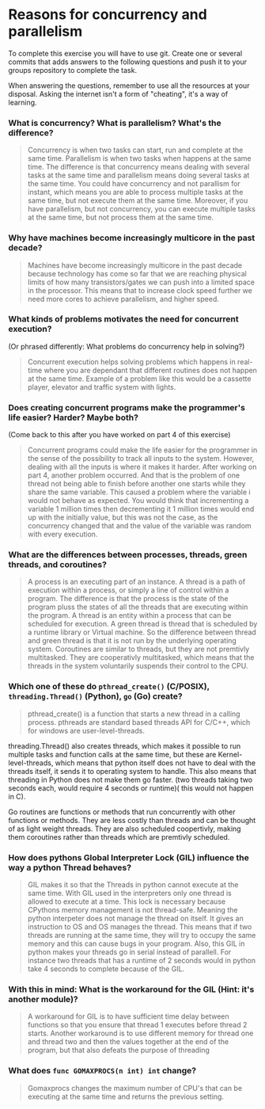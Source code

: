 # Reasons for concurrency and parallelism


To complete this exercise you will have to use git. Create one or several commits that adds answers to the following questions and push it to your groups repository to complete the task.

When answering the questions, remember to use all the resources at your disposal. Asking the internet isn't a form of "cheating", it's a way of learning.

 ### What is concurrency? What is parallelism? What's the difference?
 > Concurrency is when two tasks can start, run and complete at the same time. Parallelism is when two tasks when happens at the same time. 
 The difference is that concurrency means dealing with several tasks at the same time and parallelism means doing several tasks at the same time. You could have concurrency and not parallism for instant, which means you are able to process multiple tasks at the same time, but not execute them at the same time. Moreover, if you have parallelism, but not concurrency, you can execute multiple tasks at the same time, but not process them at the same time.  
 
 ### Why have machines become increasingly multicore in the past decade?
 > Machines have become increasingly multicore in the past decade because technology has come so far that we are reaching physical limits of how many transistors/gates we can push into a limited space in the processor. This means that to increase clock speed further we need more cores to achieve parallelism, and higher speed.
 
 ### What kinds of problems motivates the need for concurrent execution?
 (Or phrased differently: What problems do concurrency help in solving?)
 > Concurrent execution helps solving problems which happens in real-time where you are dependant that different routines does not happen at the same time. Example of a problem like this would be a cassette player, elevator and traffic system with lights.
 
 ### Does creating concurrent programs make the programmer's life easier? Harder? Maybe both?
 (Come back to this after you have worked on part 4 of this exercise)
 > Concurrent programs could make the life easier for the programmer in the sense of the possibility to track all inputs to the system. However, dealing with all the inputs is where it makes it harder.
 After working on part 4, another problem occurred. And that is the problem of one thread not being able to finish before another one starts while they share the same variable. This caused a problem where the variable i would not behave as expected.
You would think that incrementing a variable 1 million times then decrementing it 1 million times would end up with the initially value, but this was not the case, as the concurrency changed that and the value of the variable was random with every execution.

 ### What are the differences between processes, threads, green threads, and coroutines?
 > A process is an executing part of an instance. A thread is a path of execution within a process, or simply a line of control within a program.
The difference is that the process is the state of the program pluss the states of all the threads that are executing within the program.
A thread is an entity within a process that can be scheduled for execution. A green thread is thread that is scheduled by a runtime library or Virtual machine. So the difference between thread and green thread is that it is not run by the underlying operating system.
Coroutines are similar to threads, but they are not premtivly multitasked. They are cooperativly multitasked, which means that the threads in the system voluntarily suspends their control to the CPU.
 ### Which one of these do `pthread_create()` (C/POSIX), `threading.Thread()` (Python), `go` (Go) create?
 > pthread_create() is a function that starts a new thread in a calling process. pthreads are standard based threads API for C/C++, which for windows are user-level-threads.
   
threading.Thread() also creates threads, which makes it possible to run multiple tasks and function calls at the same time, but these are Kernel-level-threads, which means that python itself does not have to deal with the threads itself, it sends it to operating system to handle.
   This also means that threading in Python does not make them go faster. (two threads taking two seconds each, would require 4 seconds or runtime)( this would not happen in C).   
   
Go routines are functions or methods that run concurrently with other functions or methods. They are less costly than threads and can be thought of as light weight threads. They are also scheduled coopertivly, making them coroutines rather than threads which are premtivly scheduled.


 ### How does pythons Global Interpreter Lock (GIL) influence the way a python Thread behaves?
 > GIL makes it so that the Threads in python cannot execute at the same time. With GIL used in the interpreters only one thread is allowed to execute at a time.
 This lock is necessary because CPythons memory management is not thread-safe. Meaning the python interpeter does not manage the thread on itself. It gives an instruction to OS and OS manages the thread.
This means that if two threads are running at the same time, they will try to occupy the same memory and this can cause bugs in your program.
Also, this GIL in python makes your threads go in serial instead of parallell. For instance two threads that has a runtime of 2 seconds would in python take 4 seconds to complete because of the GIL.

 ### With this in mind: What is the workaround for the GIL (Hint: it's another module)?
 > A workaround for GIL is to have sufficient time delay between functions so that you ensure that thread 1 executes before thread 2 starts.
Another workaround is to use different memory for thread one and thread two and then the values together at the end of the program, but that also defeats the purpose of threading 
 

 ### What does `func GOMAXPROCS(n int) int` change? 
 > Gomaxprocs changes the maximum number of CPU's that can be executing at the same time and returns the previous setting.
